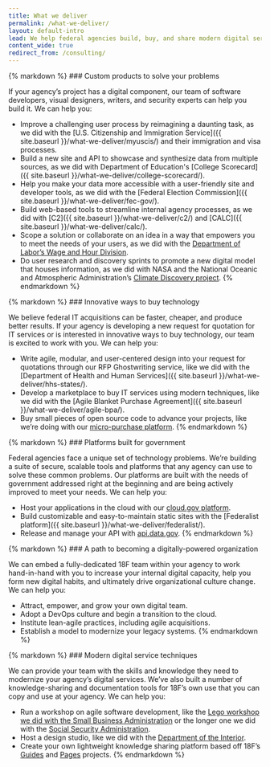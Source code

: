 ```yaml
---
title: What we deliver
permalink: /what-we-deliver/
layout: default-intro
lead: We help federal agencies build, buy, and share modern digital services to improve the user experience of government.
content_wide: true
redirect_from: /consulting/
---
```


<section class="usa-grid-full usa-section section-list">
  <div class="usa-width-one-sixth">
    <img class="usa-img-circle" src="{{ site.baseurl }}/assets/img/home-icons/custom-products.svg" alt="">
  </div>
  <div class="usa-width-two-thirds">
{% markdown %}
### Custom products to solve your problems

If your agency’s project has a digital component, our team of software developers, visual designers, writers, and security experts can help you build it. We can help you:

- Improve a challenging user process by reimagining a daunting task, as we did with the [U.S. Citizenship and Immigration Service]({{ site.baseurl }}/what-we-deliver/myuscis/) and their immigration and visa processes.
- Build a new site and API to showcase and synthesize data from multiple sources, as we did with Department of Education's [College Scorecard]({{ site.baseurl }}/what-we-deliver/college-scorecard/).
- Help you make your data more accessible with a user-friendly site and developer tools, as we did with the [Federal Election Commission]({{ site.baseurl }}/what-we-deliver/fec-gov/).
- Build web-based tools to streamline internal agency processes, as we did with [C2]({{ site.baseurl }}/what-we-deliver/c2/) and [CALC]({{ site.baseurl }}/what-we-deliver/calc/).
- Scope a solution or collaborate on an idea in a way that empowers you to meet the needs of your users, as we did with the [Department of Labor’s Wage and Hour Division](https://18f.gsa.gov/2015/09/09/how-a-two-day-spring-moved-an-agency-twenty-years-forward/).
- Do user research and discovery sprints to promote a new digital model that houses information, as we did with NASA and the National Oceanic and Atmospheric Administration’s [Climate Discovery project](https://climate-data-user-study.18f.gov/).
{% endmarkdown %}
  </div>
</section>

<section class="usa-grid-full usa-section section-list">
  <div class="usa-width-one-sixth">
    <img src="{{ site.baseurl }}/assets/img/home-icons/innovative-ways.svg" alt="">
  </div>
  <div class="usa-width-two-thirds">
{% markdown %}
### Innovative ways to buy technology

We believe federal IT acquisitions can be faster, cheaper, and produce better results. If your agency is developing a new request for quotation for IT services or is interested in innovative ways to buy technology, our team is excited to work with you. We can help you:

- Write agile, modular, and user-centered design into your request for quotations through our RFP Ghostwriting service, like we did with the [Department of Health and Human Services]({{ site.baseurl }}/what-we-deliver/hhs-states/).
- Develop a marketplace to buy IT services using modern techniques, like we did with the [Agile Blanket Purchase Agreement]({{ site.baseurl }}/what-we-deliver/agile-bpa/).
- Buy small pieces of open source code to advance your projects, like we’re doing with our [micro-purchase platform](https://micropurchase.18f.gov/).
{% endmarkdown %}
  </div>
</section>

<section class="usa-grid-full usa-section section-list">
  <div class="usa-width-one-sixth">
    <img src="{{ site.baseurl }}/assets/img/home-icons/government.svg" alt="">
  </div>
  <div class="usa-width-two-thirds">
{% markdown %}
### Platforms built for government

Federal agencies face a unique set of technology problems. We’re building a suite of secure, scalable tools and platforms that any agency can use to solve these common problems. Our platforms are built with the needs of government addressed right at the beginning and are being actively improved to meet your needs. We can help you:

- Host your applications in the cloud with our [cloud.gov platform](https://cloud.gov/).
- Build customizable and easy-to-maintain static sites with the [Federalist platform]({{ site.baseurl }}/what-we-deliver/federalist/).
- Release and manage your API with [api.data.gov](https://api.data.gov/).
{% endmarkdown %}
  </div>
</section>

<section class="usa-grid-full usa-section section-list">
  <div class="usa-width-one-sixth">
    <img src="{{ site.baseurl }}/assets/img/home-icons/path.svg" alt="">
  </div>
  <div class="usa-width-two-thirds">
{% markdown %}
### A path to becoming a digitally-powered organization

We can embed a fully-dedicated 18F team within your agency to work hand-in-hand with you to increase your internal digital capacity, help you form new digital habits, and ultimately drive organizational culture change. We can help you:

- Attract, empower, and grow your own digital team.
- Adopt a DevOps culture and begin a transition to the cloud.
- Institute lean-agile practices, including agile acquisitions.
- Establish a model to modernize your legacy systems.
{% endmarkdown %}
  </div>
</section>

<section class="usa-grid-full usa-section section-list">
  <div class="usa-width-one-sixth">
    <img src="{{ site.baseurl }}/assets/img/home-icons/modern-techniques.svg" alt="">
  </div>
  <div class="usa-width-two-thirds">
{% markdown %}
### Modern digital service techniques

We can provide your team with the skills and knowledge they need to modernize your agency’s digital services. We’ve also built a number of knowledge-sharing and documentation tools for 18F’s own use that you can copy and use at your agency. We can help you:

- Run a workshop on agile software development, like the [Lego workshop we did with the Small Business Administration](https://18f.gsa.gov/2015/08/31/how-playing-with-legos-taught-executives-agile/) or the longer one we did with the [Social Security Administration](https://18f.gsa.gov/2015/02/11/a-story-of-an-agile-workshop/).
- Host a design studio, like we did with the [Department of the Interior](https://18f.gsa.gov/2014/09/25/design-studio-onrr/).
- Create your own lightweight knowledge sharing platform based off 18F’s [Guides](https://pages.18f.gov/guides-template/) and [Pages](https://pages.18f.gov/) projects.
{% endmarkdown %}
  </div>
</section>
